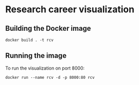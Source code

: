 # Research career visualization

## Building the Docker image

`docker build . -t rcv`

## Running the image

To run the visualization on port 8000:

`docker run --name rcv -d -p 8000:80 rcv`
